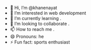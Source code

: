 - 👋 Hi, I’m @khanenayat
- 👀 I’m interested in web development 
- 🌱 I’m currently learning .
- 💞️ I’m looking to collaborate .
- 📫 How to reach me .
- 😄 Pronouns: he
- ⚡ Fun fact: sports enthusiast 

<!---
khanenayat/khanenayat is a ✨ special ✨ repository because its `README.md` (this file) appears on your GitHub profile.
You can click the Preview link to take a look at your changes.
--->
